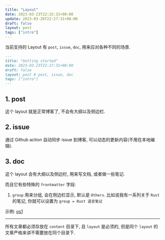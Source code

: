 ```yaml
---
title: "Layout"
date: 2023-03-23T22:25:31+08:00
update: 2023-03-26T22:27:31+08:00
draft: false
layout: post
tags: ["intro"]
---
```


当前支持的 Layout 有 `post`, `issue`, `doc`, 用来应对各种不同的场景.

```md
---
title: "Getting started"
date: 2023-03-23T22:27:31+08:00
draft: false
layout: post # post, issue, doc
tags: ["intro"]
---
```

## 1. post

这个 layout 就是正常博客了, 不会有大纲以及侧边栏.

## 2. issue

通过 Github action 自动同步 issue 到博客, 可以动态的更新内容(不用在本地编辑).

## 3. doc

这个 layout 会有大纲以及侧边栏, 用来写文档, 或者做一些笔记.

而且它有些特殊的 `frontmatter` 字段:

1. `group` 用来分组, 会在侧边栏显示, 默认是 `Others`. 比如说我有一系列关于 `Rust` 的笔记, 你就可以设置为 `group = Rust 语言笔记`

示例: [os1](/content/docs/os/os-1.html)

---

所有文章都必须存放在 `content` 目录下, 且 `layout` 是必须的, 但是同个 `layout` 的文章严格来讲不需要放在同个目录下.
